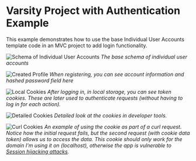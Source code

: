 # Varsity Project with Authentication Example
This example demonstrates how to use the base Individual User Accounts template code in an MVC project to add login functionality.

![Schema of Individual User Accounts](https://github.com/christinebittle/varsity_w_auth/blob/master/varsity_w_auth/assets/varsity_with_auth_schema.png)
*The base schema of individual user accounts*

![Created Profile](https://github.com/christinebittle/varsity_w_auth/blob/master/varsity_w_auth/assets/varsity_account.png)
*When registering, you can see account information and hashed password field here*

![Local Cookies](https://github.com/christinebittle/varsity_w_auth/blob/master/varsity_w_auth/assets/local_cookies.png)
*After logging in, in local storage, you can see token cookies. These are later used to authenticate requests (without having to log in for each action).*

![Detailed Cookies](https://github.com/christinebittle/varsity_w_auth/blob/master/varsity_w_auth/assets/cookie_requestauth.png)
*Detailed look at the cookies in developer tools.*

![Curl Cookies](https://github.com/christinebittle/varsity_w_auth/blob/master/varsity_w_auth/assets/curl_cookie.png)
*An example of using the cookie as part of a curl request. Notice how the initial request fails, but the second request (with cookie data token) allows us to access the data. This cookie should only work for the domain I'm using it on (localhost), otherwise the app is vulnerable to [Session hijacking attacks](https://en.wikipedia.org/wiki/Session_hijacking).*
